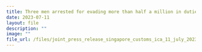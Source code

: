 ```yaml
---
title: Three men arrested for evading more than half a million in duties and taxes
date: 2023-07-11
layout: file
description: ""
image: ""
file_url: /files/joint_press_release_singapore_customs_ica_11_july_2023 (b).pdf
---
```

